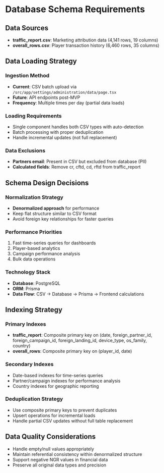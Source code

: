 # Database Schema Requirements

## Data Sources
- **traffic_report.csv**: Marketing attribution data (4,141 rows, 19 columns)
- **overall_rows.csv**: Player transaction history (6,460 rows, 35 columns)

## Data Loading Strategy

### Ingestion Method
- **Current**: CSV batch upload via `/src/app/settings/administration/data/page.tsx`
- **Future**: API endpoints post-MVP
- **Frequency**: Multiple times per day (partial data loads)

### Loading Requirements
- Single component handles both CSV types with auto-detection
- Batch processing with proper deduplication
- Handle incremental updates (not full replacement)

### Data Exclusions
- **Partners email**: Present in CSV but excluded from database (PII)
- **Calculated fields**: Remove cr, cftd, cd, rftd from traffic_report

## Schema Design Decisions

### Normalization Strategy
- **Denormalized approach** for performance
- Keep flat structure similar to CSV format
- Avoid foreign key relationships for faster queries

### Performance Priorities
1. Fast time-series queries for dashboards
2. Player-based analytics
3. Campaign performance analysis
4. Bulk data operations

### Technology Stack
- **Database**: PostgreSQL
- **ORM**: Prisma
- **Data Flow**: CSV → Database → Prisma → Frontend calculations

## Indexing Strategy

### Primary Indexes
- **traffic_report**: Composite primary key on (date, foreign_partner_id, foreign_campaign_id, foreign_landing_id, device_type, os_family, country)
- **overall_rows**: Composite primary key on (player_id, date)

### Secondary Indexes
- Date-based indexes for time-series queries
- Partner/campaign indexes for performance analysis
- Country indexes for geographic reporting

### Deduplication Strategy
- Use composite primary keys to prevent duplicates
- Upsert operations for incremental loads
- Handle partial CSV updates without full table replacement

## Data Quality Considerations
- Handle empty/null values appropriately
- Maintain referential consistency within denormalized structure
- Support negative NGR values in financial data
- Preserve all original data types and precision